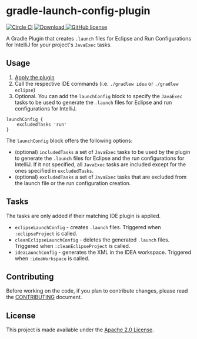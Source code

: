 gradle-launch-config-plugin
===========================
[![Circle CI](https://circleci.com/gh/palantir-baseline/gradle-launch-config-plugin.svg?style=shield)](https://circleci.com/gh/palantir-baseline/gradle-launch-config-plugin)
[ ![Download](https://api.bintray.com/packages/palantir/releases/gradle-launch-config-plugin/images/download.svg) ](https://bintray.com/palantir/releases/gradle-launch-config-plugin/_latestVersion)
[![GitHub license](https://img.shields.io/badge/license-Apache%202-blue.svg)](https://raw.githubusercontent.com/palantir-baseline/gradle-launch-config-plugin/develop/LICENSE)

A Gradle Plugin that creates `.launch` files for Eclipse and Run Configurations for IntelliJ for your project's
`JavaExec` tasks.

Usage
-----
1. [Apply the plugin](https://plugins.gradle.org/plugin/com.palantir.launch-config)
2. Call the respective IDE commands (i.e. `./gradlew idea` or `./gradlew eclipse`)
3. Optional. You can add the `launchConfig` block to specify the `JavaExec` tasks to be used to generate the `.launch`
files for Eclipse and run configurations for IntelliJ.

```
launchConfig {
    excludedTasks 'run'
}
```

The `launchConfig` block offers the following options:
 * (optional) `includedTasks` a set of `JavaExec` tasks to be used by the plugin to generate the `.launch` files for
 Eclipse and the run configurations for IntelliJ. If it not specified, all `JavaExec` tasks are included except
 for the ones specified in `excludedTasks`.
 * (optional) `excludedTasks` a set of `JavaExec` tasks that are excluded from the launch file or the run configuration
 creation.

Tasks
-----
The tasks are only added if their matching IDE plugin is applied.

- `eclipseLaunchConfig` - creates `.launch` files. Triggered when `:eclipseProject` is called.
- `cleanEclipseLaunchConfig` - deletes the generated `.launch` files. Triggered when `:cleanEclipseProject` is called.
- `ideaLaunchConfig` - generates the XML in the IDEA workspace. Triggered when `:ideaWorkspace` is called.

Contributing
------------
Before working on the code, if you plan to contribute changes, please read the [CONTRIBUTING](CONTRIBUTING.md) document.


License
-------
This project is made available under the [Apache 2.0 License][license].


[license]: http://www.apache.org/licenses/LICENSE-2.0
